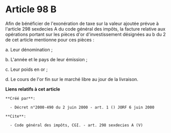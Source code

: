# Article 98 B

Afin de bénéficier de l'exonération de taxe sur la valeur ajoutée prévue à l'article 298 sexdecies A du code général des
impôts, la facture relative aux opérations portant sur les pièces d'or d'investissement désignées au b du 2 de cet article
mentionne pour ces pièces : 

a. Leur dénomination ; 

b. L'année et le pays de leur émission ; 

c. Leur poids en or ; 

d. Le cours de l'or fin sur le marché libre au jour de la livraison.

**Liens relatifs à cet article**

	**Créé par**:

	  - Décret n°2000-490 du 2 juin 2000 - art. 1 () JORF 6 juin 2000

	**Cite**:

	  - Code général des impôts, CGI. - art. 298 sexdecies A (V)
